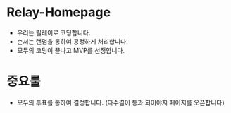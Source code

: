 # Relay-Homepage
- 우리는 릴레이로 코딩합니다.
- 순서는 랜덤을 통하여 공정하게 처리합니다.
- 모두의 코딩이 끝나고 MVP를 선정합니다.


# 중요룰
- 모두의 투표를 통하여 결정합니다. (다수결이 통과 되어야지 페이지를 오픈합니다)
